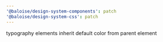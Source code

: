 ```yaml
---
'@baloise/design-system-components': patch
'@baloise/design-system-css': patch
---
```


typography elements inherit default color from parent element
